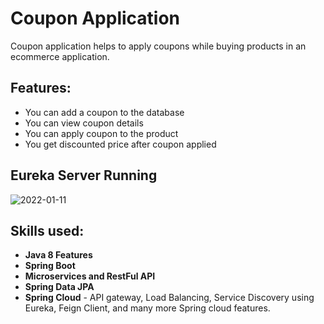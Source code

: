 # Coupon Application
Coupon application helps to apply coupons while buying products in an ecommerce application.

## Features:
- You can add a coupon to the database
- You can view coupon details
- You can apply coupon to the product
- You get discounted price after coupon applied
 
## Eureka Server Running
![2022-01-11](https://user-images.githubusercontent.com/62255672/148820735-f15495d8-a06c-4c99-aba6-078436bf6b9b.png)

## Skills used:
- **Java 8 Features**
- **Spring Boot**
- **Microservices and RestFul API**
- **Spring Data JPA**
- **Spring Cloud** - API gateway, Load Balancing, Service Discovery using Eureka, Feign Client, and many more Spring cloud features.
